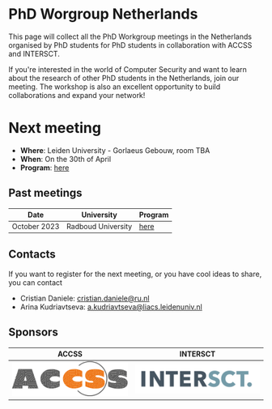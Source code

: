 # PhD Worgroup Netherlands
This page will collect all the PhD Workgroup meetings in the Netherlands organised by PhD students for PhD students in collaboration with ACCSS and INTERSCT.


If you're interested in the world of Computer Security and want to learn about the research of other PhD students in the Netherlands, join our meeting. The workshop is also an excellent opportunity to build collaborations and expand your network!

# Next meeting

- **Where**: Leiden University - Gorlaeus Gebouw, room TBA 
- **When**: On the 30th of April 
- **Program**: [here](./Meetings/2024-April.md)

## Past meetings

Date| University| Program|
---|----|----|
October 2023| Radboud University | [here](./Meetings/2023-October.md)|

## Contacts

If you want to register for the next meeting, or you have cool ideas to share, you can contact
- Cristian Daniele: cristian.daniele@ru.nl
- Arina Kudriavtseva: a.kudriavtseva@liacs.leidenuniv.nl

## Sponsors
 ACCSS  | INTERSCT  |
----|----|
![](./Logos/accss.png)  |  ![](./Logos/intersct.png)